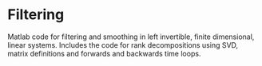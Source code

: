 # Filtering
Matlab code for filtering and smoothing in left invertible, finite dimensional, linear systems. Includes the code for rank decompositions using SVD, matrix definitions and forwards and backwards time loops.
